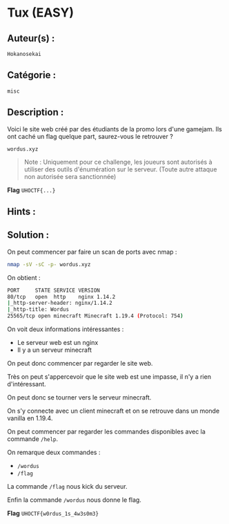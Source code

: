 # Tux (EASY)

## Auteur(s) :

`Hokanosekai`

## Catégorie : 

`misc`

## Description :

Voici le site web créé par des étudiants de la promo lors d'une gamejam. Ils ont caché un flag quelque part, saurez-vous le retrouver ?

`wordus.xyz`

> Note : Uniquement pour ce challenge, les joueurs sont autorisés à utiliser des outils d'énumération sur le serveur. (Toute autre attaque non autorisée sera sanctionnée)

**Flag** `UHOCTF{...}`

## Hints :


## Solution :

On peut commencer par faire un scan de ports avec nmap :

```bash
nmap -sV -sC -p- wordus.xyz
```

On obtient :

```bash
PORT     STATE SERVICE VERSION
80/tcp   open  http    nginx 1.14.2
|_http-server-header: nginx/1.14.2
|_http-title: Wordus
25565/tcp open minecraft Minecraft 1.19.4 (Protocol: 754)
```

On voit deux informations intéressantes :

- Le serveur web est un nginx
- Il y a un serveur minecraft

On peut donc commencer par regarder le site web.

Très on peut s'appercevoir que le site web est une impasse, il n'y a rien d'intéressant.

On peut donc se tourner vers le serveur minecraft.

On s'y connecte avec un client minecraft et on se retrouve dans un monde vanilla en 1.19.4.

On peut commencer par regarder les commandes disponibles avec la commande `/help`.

On remarque deux commandes :

- `/wordus`
- `/flag`

La commande `/flag` nous kick du serveur.

Enfin la commande `/wordus` nous donne le flag.

**Flag** `UHOCTF{w0rdus_1s_4w3s0m3}`